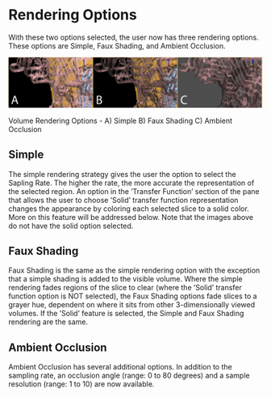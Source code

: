 # Rendering Options

With these two options selected, the user now has three rendering options. These options are Simple, Faux Shading, and Ambient Occlusion.

![VolRendOpt](../../../Seg3DBasicFunctionality_figures/VolRendOpt.png)
<figcaption>Volume Rendering Options - A) Simple B) Faux Shading C) Ambient Occlusion</figcaption>

## Simple

The simple rendering strategy gives the user the option to select the Sapling Rate. The higher the rate, the more accurate the representation of the selected region. An option in the ’Transfer Function’ section of the pane that allows the user to choose ’Solid’ transfer function representation changes the appearance by coloring each selected slice to a solid color. More on this feature will be addressed below. Note that the images above do not have the solid option selected.

## Faux Shading

Faux Shading is the same as the simple rendering option with the exception that a simple shading is added to the visible volume. Where the simple rendering fades regions of the slice to clear (where the ’Solid’ transfer function option is NOT selected), the Faux Shading options fade slices to a grayer hue, dependent on where it sits from other 3-dimensionally viewed volumes. If the ’Solid’ feature is selected, the Simple and Faux Shading rendering are the same.

## Ambient Occlusion

Ambient Occlusion has several additional options. In addition to the sampling rate, an occlusion angle (range: 0 to 80 degrees) and a sample resolution (range: 1 to 10) are now available.
